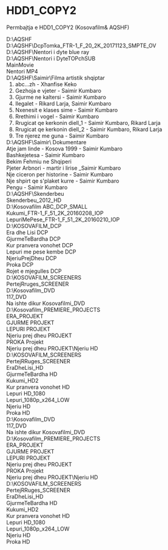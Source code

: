# HDD1_COPY2

Permbajtja e HDD1_COPY2 (Kosovafilm&amp; AQSHF)

<!DOCTYPE html>
<html lang="en">
<head>
  <meta charset="UTF-8">
  <meta name="viewport" content="width=device-width, initial-scale=1.0">
  <title>Folder Structure</title>
  <style>
    ul {
      list-style-type: none;
      margin: 0;
      padding: 0;
    }

    ul, ol {
      margin-left: 20px;
    }
  </style>
</head>
<body>

<ul>
  <li>D:\AQSHF
    <ul>
      <li>D:\AQSHF\DcpTomka_FTR-1_F_20_2K_20171123_SMPTE_OV</li>
      <li>D:\AQSHF\Nentori i dyte blue ray</li>
      <li>D:\AQSHF\Nentori i DyteTOPchSUB
        <ul>
          <li>MainMovie</li>
          <li>Nentori MP4</li>
        </ul>
      </li>
      <li>D:\AQSHF\Saimir\Filma artistik shqiptar
        <ol>
          <li>abc...zh - Xhanfise Keko</li>
          <li>Gezhoja e vjeter - Saimir Kumbaro</li>
          <li>Gjurme ne kaltersi - Saimir Kumbaro</li>
          <li>Ilegalet - Rikard Larja, Saimir Kumbaro</li>
          <li>Nxenesit e klases sime - Saimir Kumbaro</li>
          <li>Rrethimi i vogel - Saimir Kumbaro</li>
          <li>Rrugicat qe kerkonin diell_1 - Saimir Kumbaro, Rikard Larja</li>
          <li>Rrugicat qe kerkonin diell_2 - Saimir Kumbaro, Rikard Larja</li>
          <li>Tre njerez me guna - Saimir Kumbaro</li>
        </ol>
      </li>
      <li>D:\AQSHF\Saimir\ Dokumentare
        <ul>
          <li>Atje jam linde - Kosova 1999 - Saimir Kumbaro</li>
          <li>Bashkejetesa - Saimir Kumbaro</li>
          <li>Bekim Fehmiu ne Shqiperi</li>
          <li>Pjeter Arbnori - martir i lirise _Saimir Kumbaro</li>
          <li>Nje ciceron per historine - Saimir Kumbaro</li>
          <li>Nje shpirt qe s'plaket kurre - Saimir Kumbaro</li>
          <li>Pengu - Saimir Kumbaro</li>
        </ul>
      </li>
      <li>D:\AQSHF\Skenderbeu
        <ul>
          <li>Skenderbeu_2012_HD</li>
        </ul>
      </li>
    </ul>
  </li>

  <li>D:\Kosovafilm ABC_DCP_SMALL
    <ul>
      <li>Kukumi_FTR-1_F_51_2K_20160208_IOP</li>
      <li>LepuriMePese_FTR-1_F_51_2K_20160210_IOP</li>
    </ul>
  </li>

  <li>D:\KOSOVAFILM_DCP
    <ul>
      <li>Era dhe Lisi DCP</li>
      <li>GjurmeTeBardha DCP</li>
      <li>Kur pranvera vonohet DCP</li>
      <li>Lepuri me pese kembe DCP</li>
      <li>NjeriuPrejDheu DCP</li>
      <li>Proka DCP</li>
      <li>Rojet e mjegulles DCP</li>
    </ul>
  </li>

  <li>D:\KOSOVAFILM_SCREENERS
    <ul>
      <li>PertejRruges_SCREENER</li>
    </ul>
  </li>

  <li>D:\Kosovafilm_DVD
    <ul>
      <li>117_DVD</li>
      <li>Na ishte dikur Kosovafilmi_DVD</li>
    </ul>
  </li>

  <li>D:\Kosovafilm_PREMIERE_PROJECTS
    <ul>
      <li>ERA_PROJEKT</li>
      <li>GJURME PROJEKT</li>
      <li>LEPURI PROJEKT</li>
      <li>Njeriu prej dheu PROJEKT</li>
      <li>PROKA Projekt</li>
      <li>Njeriu prej dheu PROJEKT\Njeriu HD</li>
    </ul>
  </li>

  <li>D:\KOSOVAFILM_SCREENERS
    <ul>
      <li>PertejRRuges_SCREENER</li>
      <li>EraDheLisi_HD</li>
      <li>GjurmeTeBardha HD</li>
      <li>Kukumi_HD2</li>
      <li>Kur pranvera vonohet HD</li>
      <li>Lepuri HD_1080</li>
      <li>Lepuri_1080p_x264_LOW</li>
      <li>Njeriu HD</li>
      <li>Proka HD</li>
    </ul>
  </li>

  <li>D:\Kosovafilm_DVD
    <ul>
      <li>117_DVD</li>
      <li>Na ishte dikur Kosovafilmi_DVD</li>
    </ul>
  </li>

<li>D:\Kosovafilm_PREMIERE_PROJECTS
    <ul>
      <li>ERA_PROJEKT</li>
      <li>GJURME PROJEKT</li>
      <li>LEPURI PROJEKT</li>
      <li>Njeriu prej dheu PROJEKT</li>
      <li>PROKA Projekt</li>
      <li>Njeriu prej dheu PROJEKT\Njeriu HD</li>
    </ul>
  </li>

  <li>D:\KOSOVAFILM_SCREENERS
    <ul>
      <li>PertejRRuges_SCREENER</li>
      <li>EraDheLisi_HD</li>
      <li>GjurmeTeBardha HD</li>
      <li>Kukumi_HD2</li>
      <li>Kur pranvera vonohet HD</li>
      <li>Lepuri HD_1080</li>
      <li>Lepuri_1080p_x264_LOW</li>
      <li>Njeriu HD</li>
      <li>Proka HD</li>  
    </ul>
  </li>
</ul>
